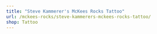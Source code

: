 ```yaml
---
title: "Steve Kammerer's McKees Rocks Tattoo"
url: /mckees-rocks/steve-kammerers-mckees-rocks-tattoo/
shop: Tattoo
---
```

